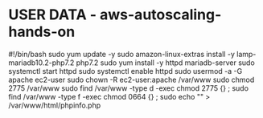 # USER DATA - aws-autoscaling-hands-on

#!/bin/bash
sudo  yum update -y
sudo  amazon-linux-extras install -y lamp-mariadb10.2-php7.2 php7.2
sudo  yum install -y httpd mariadb-server
sudo  systemctl start httpd
sudo  systemctl enable httpd
sudo  usermod -a -G apache ec2-user
sudo  chown -R ec2-user:apache /var/www
sudo  chmod 2775 /var/www
sudo  find /var/www -type d -exec chmod 2775 {} \;
sudo  find /var/www -type f -exec chmod 0664 {} \;
sudo  echo "<?php phpinfo(); ?>" > /var/www/html/phpinfo.php
